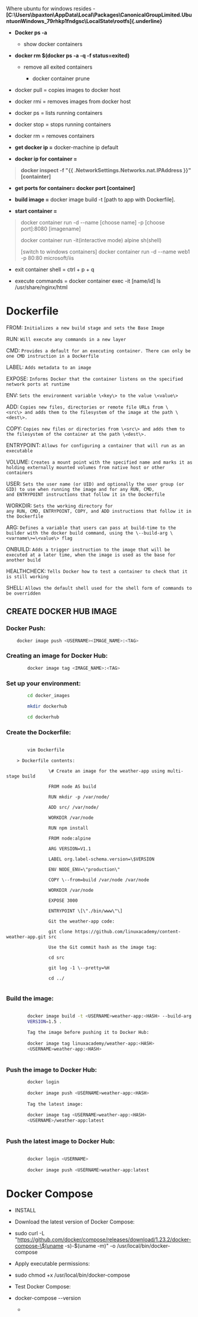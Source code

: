 Where ubuntu for windows resides -
**[C:\\Users\\bpaxton\\AppData\\Local\\Packages\\CanonicalGroupLimited.UbuntuonWindows_79rhkp1fndgsc\\LocalState\\rootfs]{.underline}**

-   **Docker ps -a**

    -   show docker containers

-   **docker rm \$(docker ps -a -q -f status=exited)**

    -   remove all exited containers

        -   docker container prune

-   docker pull = copies images to docker host

-   docker rmi = removes images from docker host

-   docker ps = lists running containers

-   docker stop = stops running containers

-   docker rm = removes containers

-   **get docker ip =** docker-machine ip default

-   **docker ip for container =**

> **docker inspect -f "{{ .NetworkSettings.Networks.nat.IPAddress }}"
> \[containter\]**

-   **get ports for container= docker port \[container\]**

-   **build image =** docker image build -t \[path to app with
    Dockerfile\].

-   **start container =**

> docker container run -d \--name \[choose name\] -p \[choose
> port\]:8080 \[imagename\]
>
> docker container run -it(interactive mode) alpine sh(shell)
>
> \[switch to windows containers\] docker container run -d \--name web1
> -p 80:80 microsoft/iis

-   exit container shell = ctrl + p + q

-   execute commands = docker container exec -it \[name/id\] ls
    /usr/share/nginx/html

# Dockerfile

FROM: 
    `Initializes a new build stage and sets the Base Image`

RUN: 
    `Will execute any commands in a new layer`

CMD: 
    `Provides a default for an executing container. There can only be
        one CMD instruction in a Dockerfile`

LABEL: 
    `Adds metadata to an image`

EXPOSE: 
    `Informs Docker that the container listens on the specified
        network ports at runtime`

ENV: 
    `Sets the environment variable \<key\> to the value \<value\>`

ADD: 
    `Copies new files, directories or remote file URLs from \<src\> and
        adds them to the filesystem of the image at the path \<dest\>.`

COPY: 
    `Copies new files or directories from \<src\> and adds them to the
        filesystem of the container at the path \<dest\>.`

ENTRYPOINT: 
    `Allows for configuring a container that will run as an
        executable`

VOLUME: 
    `Creates a mount point with the specified name and marks it as
        holding externally mounted volumes from native host or other containers`

USER: 
    `Sets the user name (or UID) and optionally the user group (or GID)
        to use when running the image and for any RUN, CMD,
        and ENTRYPOINT instructions that follow it in the Dockerfile`

WORKDIR: 
    `Sets the working directory for any RUN, CMD, ENTRYPOINT, COPY,
        and ADD instructions that follow it in the Dockerfile`

ARG: 
    `Defines a variable that users can pass at build-time to the builder
        with the docker build command, using the \--build-arg
        \<varname\>=\<value\> flag`

ONBUILD: 
    `Adds a trigger instruction to the image that will be executed
        at a later time, when the image is used as the base for another build`

HEALTHCHECK: 
    `Tells Docker how to test a container to check that it is
        still working`

SHELL: 
    `Allows the default shell used for the shell form of commands to
        be overridden`

## CREATE DOCKER HUB IMAGE

### Docker Push:
```bash
    docker image push <USERNAME><IMAGE_NAME>:<TAG>
```
### Creating an image for Docker Hub:

```bash
        docker image tag <IMAGE_NAME>:<TAG>
```

###  Set up your environment:

```bash
        cd docker_images

        mkdir dockerhub

        cd dockerhub
```
    
###  Create the Dockerfile:

```bash
    
        vim Dockerfile
```
    
        > Dockerfile contents:
        
```
                \# Create an image for the weather-app using multi-stage build

                FROM node AS build

                RUN mkdir -p /var/node/

                ADD src/ /var/node/

                WORKDIR /var/node
                
                RUN npm install
                
                FROM node:alpine
                
                ARG VERSION=V1.1
                
                LABEL org.label-schema.version=\$VERSION
                
                ENV NODE_ENV=\"production\"

                COPY \--from=build /var/node /var/node
                
                WORKDIR /var/node
                
                EXPOSE 3000
                
                ENTRYPOINT \[\"./bin/www\"\]
                
                Git the weather-app code:
                
                git clone https://github.com/linuxacademy/content-weather-app.git src
                
                Use the Git commit hash as the image tag:
                
                cd src
                
                git log -1 \--pretty=%H
                
                cd ../
          
```
  
###  Build the image:

```bash
    
        docker image build -t <USERNAME>weather-app:<HASH> --build-arg
        VERSION=1.5 .
        
        Tag the image before pushing it to Docker Hub:
        
        docker image tag linuxacademy/weather-app:<HASH>
        <USERNAME>weather-app:<HASH>
        
```

###  Push the image to Docker Hub:

```bash
        docker login
        
        docker image push <USERNAME>weather-app:<HASH>
        
        Tag the latest image:
        
        docker image tag <USERNAME>weather-app:<HASH>
        <USERNAME>/weather-app:latest
    
```

###  Push the latest image to Docker Hub:

```bash
        
        docker login <USERNAME>
        
        docker image push <USERNAME>weather-app:latest
```

# Docker Compose

-   INSTALL

-   Download the latest version of Docker Compose:

-   sudo curl -L
    \"https://github.com/docker/compose/releases/download/1.23.2/docker-compose-\$(uname
    -s)-\$(uname -m)\" -o /usr/local/bin/docker-compose

-   Apply executable permissions:

-   sudo chmod +x /usr/local/bin/docker-compose

-   Test Docker Compose:

-   docker-compose \--version

    -   
